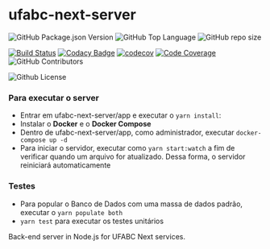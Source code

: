 # ufabc-next-server

<img alt="GitHub Package.json Version" src="https://img.shields.io/github/package-json/v/ufabc-next/ufabc-next-server" /> <img alt="GitHub Top Language" src="https://img.shields.io/github/languages/top/ufabc-next/ufabc-next-server" /> ![GitHub repo size](https://img.shields.io/github/repo-size/UFABCNextOps/ufabc-next-server)

[![Build Status](https://scrutinizer-ci.com/g/UFABCNextOps/ufabc-next-server/badges/build.png?b=master)](https://scrutinizer-ci.com/g/UFABCNextOps/ufabc-next-server/build-status/master)
[![Codacy Badge](https://app.codacy.com/project/badge/Grade/c97a33d865fb4b35b257b538f1661ad7)](https://www.codacy.com/gh/UFABCNextOps/ufabc-next-server/dashboard?utm_source=github.com&amp;utm_medium=referral&amp;utm_content=UFABCNextOps/ufabc-next-server&amp;utm_campaign=Badge_Grade)
[![codecov](https://codecov.io/gh/ufabc-next/ufabc-next-server/branch/master/graph/badge.svg)](https://codecov.io/gh/ufabc-next/ufabc-next-server) 
[![Code Coverage](https://scrutinizer-ci.com/g/UFABCNextOps/ufabc-next-server/badges/coverage.png?b=master)](https://scrutinizer-ci.com/g/UFABCNextOps/ufabc-next-server/?branch=master) <img alt="GitHub Contributors" src="https://img.shields.io/github/contributors/ufabc-next/ufabc-next-server" />

<img alt="Github License" src="https://img.shields.io/github/license/ufabc-next/ufabc-next-server" />

### Para executar o server 

- Entrar em ufabc-next-server/app e executar o `yarn install`:
- Instalar o **Docker** e o **Docker Compose**
- Dentro de ufabc-next-server/app, como administrador, executar `docker-compose up -d`
- Para iniciar o servidor, executar como `yarn start:watch` a fim de verificar quando um arquivo for atualizado. Dessa forma, o servidor reiniciará automaticamente

### Testes

- Para popular o Banco de Dados com uma massa de dados padrão, executar o `yarn populate both`
- `yarn test` para executar os testes unitários  

Back-end server in Node.js for UFABC Next services.
